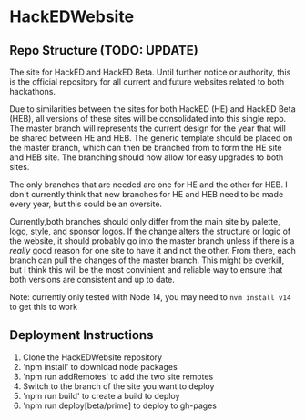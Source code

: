 # HackEDWebsite

## Repo Structure (TODO: UPDATE)

The site for HackED and HackED Beta.
Until further notice or authority, this is the official repository for all current and future websites related to both hackathons.

Due to similarities between the sites for both HackED (HE) and HackED Beta (HEB), all versions of these sites will be consolidated into this single repo.
The master branch will represents the current design for the year that will be shared between HE and HEB.
The generic template should be placed on the master branch, which can then be branched from to form the HE site and HEB site.
The branching should now allow for easy upgrades to both sites.

The only branches that are needed are one for HE and the other for HEB. I don't currently think that new branches for HE and HEB need to be made every year, but this could be an oversite.

Currently,both branches should only differ from the main site by palette, logo, style, and sponsor logos.
If the change alters the structure or logic of the website, it should probably go into the master branch unless if there is a _really_ good reason for one site to have it and not the other. From there, each branch can pull the changes of the master branch. This might be overkill, but I think this will be the most convinient and reliable way to ensure that both versions are consistent and up to date.

Note: currently only tested with Node 14, you may need to `nvm install v14` to get this to work

## Deployment Instructions

1. Clone the HackEDWebsite repository
2. 'npm install' to download node packages
3. 'npm run addRemotes' to add the two site remotes
4. Switch to the branch of the site you want to deploy
5. 'npm run build' to create a build to deploy
6. 'npm run deploy\[beta/prime\] to deploy to gh-pages
